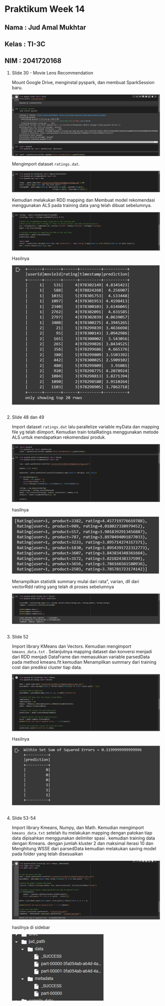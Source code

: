 # Praktikum Week 14

## Nama : Jud Amal Mukhtar

## Kelas : TI-3C 

## NIM : 2041720168

1. Slide 30 - Movie Lens Recommendation
	
	Mount Google Drive, menginstal pyspark, dan membuat SparkSession baru.
    
	![SS](img/01_1.png)
	
	Mengimport dataset <code>ratings.dat</code>.
	
	![SS](img/01_2.png)
	
	Kemudian melakukan RDD mapping dan Membuat model rekomendasi menggunakan ALS pada training data yang telah dibuat sebelumnya.
	
	![SS](img/01_3.png)
	
	Hasilnya
	
	![SS](img/01_4.png)
##

2. Slide 48 dan 49
	
	Import dataset <code>ratings.dat</code> lalu parallelize variable myData dan mapping file yg telah diimport. Kemudian train totalRatings menggunakan metode ALS untuk mendapatkan rekomendasi produk.
	
	![SS](img/02_1.png)
	
	hasilnya
	
	![SS](img/02_2.png)
	
	Menampilkan statistik summary mulai dari rata", varian, dll dari vectorRdd rating yang telah di proses sebelumnya
	
	![SS](img/02_3.png)
##

3. Slide 52
	
	Import library KMeans dan Vectors. Kemudian mengimport <code>kmeans_data.txt</code> . Selanjutnya mapping dataset dan konversi menjadi dari RDD menjadi DataFrame dan memasukkan variable parsedData pada method kmeans.fit kemudian Menampilkan summary dari training cost dan prediksi cluster tiap data.
	
	![SS](img/03_1.png)
	
	Hasilnya
	
	![SS](img/03_2.png)
##

4. Slide 53-54
	
	Import library Kmeans, Numpy, dan Math. Kemudian mengimport <code>kmeans_data.txt</code> setelah itu melakukan mapping dengan patokan tiap data dipisahkan menggunakan delimiter spasi . kemudian training data dengan Kmeans. dengan jumlah kluster 2 dan maksimal iterasi 10 dan Menghitung WSSE dari parsedData kemudian melakukan saving model pada folder yang telah disesuaikan
	
	![SS](img/04_1.png)
	
	hasilnya di sidebar
	
	![SS](img/04_2.png)

